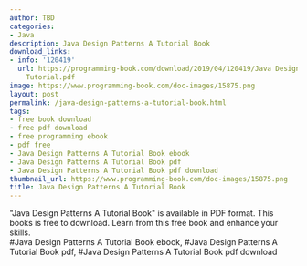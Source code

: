 ```yaml
---
author: TBD
categories:
- Java
description: Java Design Patterns A Tutorial Book
download_links:
- info: '120419'
  url: https://programming-book.com/download/2019/04/120419/Java Design Patterns A
    Tutorial.pdf
image: https://www.programming-book.com/doc-images/15875.png
layout: post
permalink: /java-design-patterns-a-tutorial-book.html
tags:
- free book download
- free pdf download
- free programming ebook
- pdf free
- Java Design Patterns A Tutorial Book ebook
- Java Design Patterns A Tutorial Book pdf
- Java Design Patterns A Tutorial Book pdf download
thumbnail_url: https://www.programming-book.com/doc-images/15875.png
title: Java Design Patterns A Tutorial Book
---
```


 
<div class="item-desc text-justify">
  "Java Design Patterns A Tutorial Book" is available in PDF format. This books is free to download. Learn from this free book and enhance your skills.
  <br>
  #Java Design Patterns A Tutorial Book ebook, #Java Design Patterns A Tutorial Book pdf, #Java Design Patterns A Tutorial Book pdf download
</div>